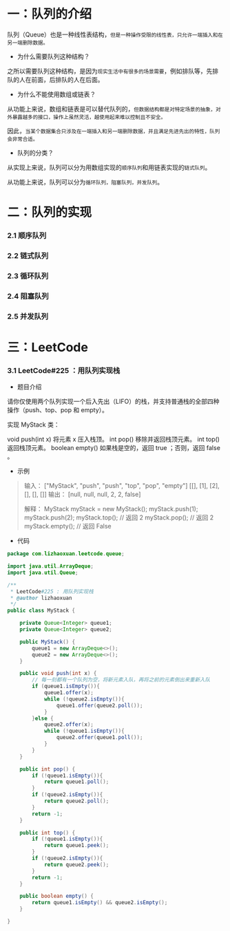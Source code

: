 # 一：队列的介绍

队列（Queue）也是一种线性表结构，`但是一种操作受限的线性表，只允许一端插入和在另一端删除数据。`

- 为什么需要队列这种结构？

之所以需要队列这种结构，是因为`现实生活中有很多的场景需要`，例如排队等，先排队的人在前面，后排队的人在后面。

- 为什么不能使用数组或链表？

从功能上来说，数组和链表是可以替代队列的，`但数据结构都是对特定场景的抽象，对外暴露越多的接口，操作上虽然灵活，越使用起来难以控制且不安全。`

因此，`当某个数据集合只涉及在一端插入和另一端删除数据，并且满足先进先出的特性，队列会非常合适。`

- 队列的分类？

从实现上来说，队列可以分为用数组实现的`顺序队列`和用链表实现的`链式队列`。

从功能上来说，队列可以分为`循环队列，阻塞队列，并发队列`。

# 二：队列的实现

### 2.1 顺序队列



### 2.2 链式队列



### 2.3 循环队列



### 2.4 阻塞队列



### 2.5 并发队列







# 三：LeetCode

### 3.1 LeetCode#225 ：用队列实现栈

- 题目介绍

请你仅使用两个队列实现一个后入先出（LIFO）的栈，并支持普通栈的全部四种操作（push、top、pop 和 empty）。

实现 MyStack 类：

void push(int x) 将元素 x 压入栈顶。
int pop() 移除并返回栈顶元素。
int top() 返回栈顶元素。
boolean empty() 如果栈是空的，返回 true ；否则，返回 false 。

- 示例

> 输入：
> ["MyStack", "push", "push", "top", "pop", "empty"]
> [[], [1], [2], [], [], []]
> 输出：
> [null, null, null, 2, 2, false]
>
> 解释：
> MyStack myStack = new MyStack();
> myStack.push(1);
> myStack.push(2);
> myStack.top(); // 返回 2
> myStack.pop(); // 返回 2
> myStack.empty(); // 返回 False

- 代码

```java
package com.lizhaoxuan.leetcode.queue;

import java.util.ArrayDeque;
import java.util.Queue;

/**
 * LeetCode#225 : 用队列实现栈
 * @author lizhaoxuan
 */
public class MyStack {

    private Queue<Integer> queue1;
    private Queue<Integer> queue2;

    public MyStack() {
        queue1 = new ArrayDeque<>();
        queue2 = new ArrayDeque<>();
    }

    public void push(int x) {
        // 每一刻都有一个队列为空，将新元素入队，再将之前的元素倒出来重新入队
        if (queue1.isEmpty()){
            queue1.offer(x);
            while (!queue2.isEmpty()){
                queue1.offer(queue2.poll());
            }
        }else {
            queue2.offer(x);
            while (!queue1.isEmpty()){
                queue2.offer(queue1.poll());
            }
        }
    }

    public int pop() {
        if (!queue1.isEmpty()){
            return queue1.poll();
        }
        if (!queue2.isEmpty()){
            return queue2.poll();
        }
        return -1;
    }

    public int top() {
        if (!queue1.isEmpty()){
            return queue1.peek();
        }
        if (!queue2.isEmpty()){
            return queue2.peek();
        }
        return -1;
    }

    public boolean empty() {
        return queue1.isEmpty() && queue2.isEmpty();
    }

}
```

